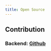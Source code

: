 ```yaml
---
title: Open Source
---
```

## Contribution

### Backend: [Github](https://github.com/random-rip/primebot_backend)

